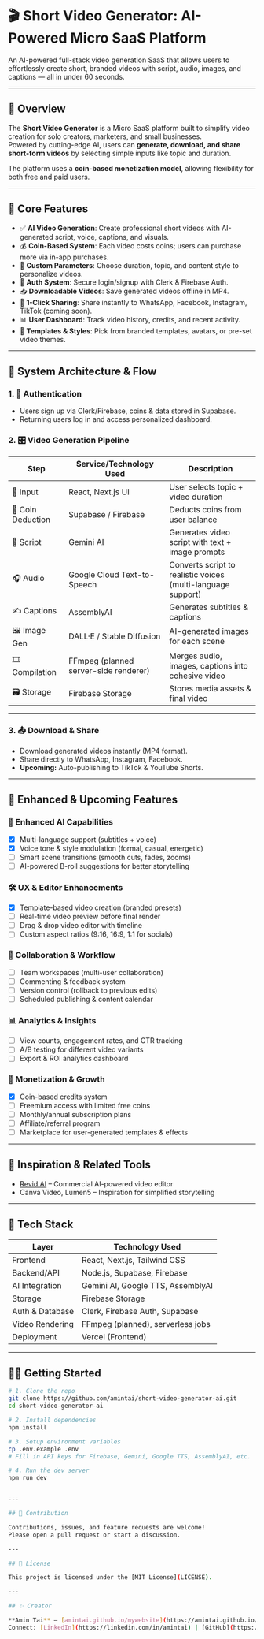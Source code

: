 # 🎬 Short Video Generator: AI-Powered Micro SaaS Platform

An AI-powered full-stack video generation SaaS that allows users to effortlessly create short, branded videos with script, audio, images, and captions — all in under 60 seconds.

---

## 🚀 Overview

The **Short Video Generator** is a Micro SaaS platform built to simplify video creation for solo creators, marketers, and small businesses.  
Powered by cutting-edge AI, users can **generate, download, and share short-form videos** by selecting simple inputs like topic and duration.  

The platform uses a **coin-based monetization model**, allowing flexibility for both free and paid users.

---

## 🧠 Core Features

- ✅ **AI Video Generation**: Create professional short videos with AI-generated script, voice, captions, and visuals.  
- 💰 **Coin-Based System**: Each video costs coins; users can purchase more via in-app purchases.  
- 🎯 **Custom Parameters**: Choose duration, topic, and content style to personalize videos.  
- 🔐 **Auth System**: Secure login/signup with Clerk & Firebase Auth.  
- 📥 **Downloadable Videos**: Save generated videos offline in MP4.  
- 📲 **1-Click Sharing**: Share instantly to WhatsApp, Facebook, Instagram, TikTok (coming soon).  
- 📊 **User Dashboard**: Track video history, credits, and recent activity.  
- 🧩 **Templates & Styles**: Pick from branded templates, avatars, or pre-set video themes.  

---

## 🧩 System Architecture & Flow

### 1. 🔐 Authentication
- Users sign up via Clerk/Firebase, coins & data stored in Supabase.
- Returning users log in and access personalized dashboard.

### 2. 🎛️ Video Generation Pipeline

| Step              | Service/Technology Used                          | Description                                                  |
|-------------------|--------------------------------------------------|--------------------------------------------------------------|
| 🎯 Input          | React, Next.js UI                                | User selects topic + video duration                          |
| 🔻 Coin Deduction | Supabase / Firebase                              | Deducts coins from user balance                              |
| 📜 Script         | Gemini AI                                        | Generates video script with text + image prompts             |
| 🎧 Audio          | Google Cloud Text-to-Speech                      | Converts script to realistic voices (multi-language support) |
| ✍️ Captions       | AssemblyAI                                       | Generates subtitles & captions                               |
| 🖼️ Image Gen     | DALL·E / Stable Diffusion                        | AI-generated images for each scene                           |
| 🎞️ Compilation   | FFmpeg (planned server-side renderer)            | Merges audio, images, captions into cohesive video           |
| 🗃️ Storage        | Firebase Storage                                 | Stores media assets & final video                            |

---

### 3. 📤 Download & Share
- Download generated videos instantly (MP4 format).  
- Share directly to WhatsApp, Instagram, Facebook.  
- **Upcoming:** Auto-publishing to TikTok & YouTube Shorts.  

---

## 🌱 Enhanced & Upcoming Features

### 🧠 Enhanced AI Capabilities
- [x] Multi-language support (subtitles + voice)  
- [x] Voice tone & style modulation (formal, casual, energetic)  
- [ ] Smart scene transitions (smooth cuts, fades, zooms)  
- [ ] AI-powered B-roll suggestions for better storytelling  

### 🛠️ UX & Editor Enhancements
- [x] Template-based video creation (branded presets)  
- [ ] Real-time video preview before final render  
- [ ] Drag & drop video editor with timeline  
- [ ] Custom aspect ratios (9:16, 16:9, 1:1 for socials)  

### 🤝 Collaboration & Workflow
- [ ] Team workspaces (multi-user collaboration)  
- [ ] Commenting & feedback system  
- [ ] Version control (rollback to previous edits)  
- [ ] Scheduled publishing & content calendar  

### 📊 Analytics & Insights
- [ ] View counts, engagement rates, and CTR tracking  
- [ ] A/B testing for different video variants  
- [ ] Export & ROI analytics dashboard  

### 💸 Monetization & Growth
- [x] Coin-based credits system  
- [ ] Freemium access with limited free coins  
- [ ] Monthly/annual subscription plans  
- [ ] Affiliate/referral program  
- [ ] Marketplace for user-generated templates & effects  

---

## 🔗 Inspiration & Related Tools

- [Revid AI](https://www.revid.ai/) – Commercial AI-powered video editor  
- Canva Video, Lumen5 – Inspiration for simplified storytelling  

---

## 🧪 Tech Stack

| Layer            | Technology Used                   |
|------------------|-----------------------------------|
| Frontend         | React, Next.js, Tailwind CSS       |
| Backend/API      | Node.js, Supabase, Firebase        |
| AI Integration   | Gemini AI, Google TTS, AssemblyAI  |
| Storage          | Firebase Storage                   |
| Auth & Database  | Clerk, Firebase Auth, Supabase     |
| Video Rendering  | FFmpeg (planned), serverless jobs  |
| Deployment       | Vercel (Frontend)                  |

---

## 🧑‍💻 Getting Started

```bash
# 1. Clone the repo
git clone https://github.com/amintai/short-video-generator-ai.git
cd short-video-generator-ai

# 2. Install dependencies
npm install

# 3. Setup environment variables
cp .env.example .env
# Fill in API keys for Firebase, Gemini, Google TTS, AssemblyAI, etc.

# 4. Run the dev server
npm run dev


---

## 🙌 Contribution

Contributions, issues, and feature requests are welcome!  
Please open a pull request or start a discussion.

---

## 📜 License

This project is licensed under the [MIT License](LICENSE).

---

## ✨ Creator

**Amin Tai** – [amintai.github.io/mywebsite](https://amintai.github.io/mywebsite/)  
Connect: [LinkedIn](https://linkedin.com/in/amintai) | [GitHub](https://github.com/amintai)
